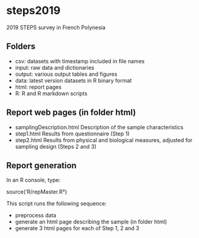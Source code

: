 # steps2019
2019 STEPS survey in French Polynesia


## Folders
- csv: datasets with timestamp included in file names 
- input: raw data and dictionaries
- output: various output tables and figures
- data: latest version datasets in R binary format
- html: report pages
- R: R and R markdown scripts


## Report web pages (in folder html)
- samplingDescription.html Description of the sample characteristics
- step1.html Results from questionnaire (Step 1)
- step2.html Results from physical and biological measures, adjusted for sampling design (Steps 2 and 3)


## Report generation
In an R console, type:

source('R/repMaster.R°)

This script runs the following sequence:
- preprocess data
- generate an html page describing the sample (in folder html)
- generate 3 html pages for each of Step 1, 2 and 3
